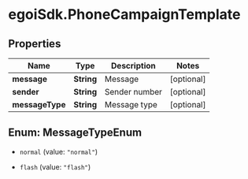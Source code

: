 # egoiSdk.PhoneCampaignTemplate

## Properties
Name | Type | Description | Notes
------------ | ------------- | ------------- | -------------
**message** | **String** | Message | [optional] 
**sender** | **String** | Sender number | [optional] 
**messageType** | **String** | Message type | [optional] 


<a name="MessageTypeEnum"></a>
## Enum: MessageTypeEnum


* `normal` (value: `"normal"`)

* `flash` (value: `"flash"`)




